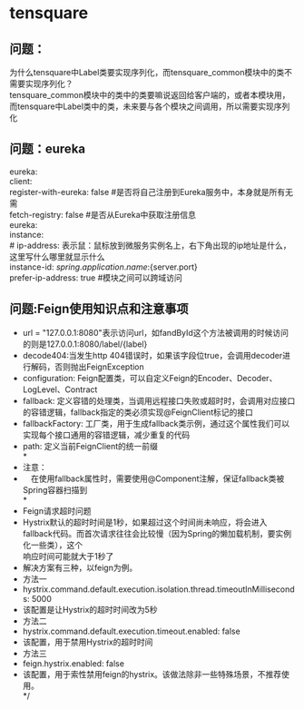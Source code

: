 # tensquare
## 问题：
为什么tensquare中Label类要实现序列化，而tensquare_common模块中的类不需要实现序列化？</br>
tensquare_common模块中的类中的类要嘛说返回给客户端的，或者本模块用，而tensquare中Label类中的类，未来要与各个模块之间调用，所以需要实现序列化
## 问题：eureka
eureka:</br>
  client:</br>
    register-with-eureka: false #是否将自己注册到Eureka服务中，本身就是所有无需</br>
    fetch-registry: false #是否从Eureka中获取注册信息</br>
 eureka:</br>
  instance:</br>
    #    ip-address: 表示鼠：鼠标放到微服务实例名上，右下角出现的ip地址是什么，这里写什么哪里就显示什么</br>
    instance-id: ${spring.application.name}:${server.port}</br>
    prefer-ip-address: true #模块之间可以跨域访问</br>
## 问题:Feign使用知识点和注意事项
* url = "127.0.0.1:8080"表示访问url，如fandById这个方法被调用的时候访问的则是127.0.0.1:8080/label/{label}</br>
 * decode404:当发生http 404错误时，如果该字段位true，会调用decoder进行解码，否则抛出FeignException</br>
 * configuration: Feign配置类，可以自定义Feign的Encoder、Decoder、LogLevel、Contract</br>
 * fallback: 定义容错的处理类，当调用远程接口失败或超时时，会调用对应接口的容错逻辑，fallback指定的类必须实现@FeignClient标记的接口</br>
 * fallbackFactory: 工厂类，用于生成fallback类示例，通过这个属性我们可以实现每个接口通用的容错逻辑，减少重复的代码</br>
 * path: 定义当前FeignClient的统一前缀</br>
 *</br>
 * 注意：</br>
 * 　在使用fallback属性时，需要使用@Component注解，保证fallback类被Spring容器扫描到</br>
 *</br>
 * Feign请求超时问题</br>
 * Hystrix默认的超时时间是1秒，如果超过这个时间尚未响应，将会进入fallback代码。而首次请求往往会比较慢（因为Spring的懒加载机制，要实例化一些类），这个</br>响应时间可能就大于1秒了</br>
 * 解决方案有三种，以feign为例。</br>
 * 方法一</br>
 * hystrix.command.default.execution.isolation.thread.timeoutInMilliseconds: 5000</br>
 * 该配置是让Hystrix的超时时间改为5秒</br>
 * 方法二</br>
 * hystrix.command.default.execution.timeout.enabled: false</br>
 * 该配置，用于禁用Hystrix的超时时间</br>
 * 方法三</br>
 * feign.hystrix.enabled: false</br>
 * 该配置，用于索性禁用feign的hystrix。该做法除非一些特殊场景，不推荐使用。</br>
 */</br>
